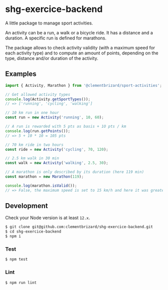 # shg-exercice-backend

A little package to manage sport activities.

An activity can be a run, a walk or a bicycle ride. It has a distance and a duration. A specific run is defined for marathons.

The package allows to check activity validity (with a maximum speed for each activity type) and to compute an amount of points, depending on the type, distance and/or duration of the activity.

## Examples
```js
import { Activity, Marathon } from '@clementbrizard/sport-activities';

// Get allowed activity types
console.log(Activity.getSportTypes());
// => ['running', 'cycling', 'walking']

// 10 km run in one hour
const run = new Activity('running', 10, 60);

// A run is rewarded with 5 pts as basis + 1O pts / km
console.log(run.getPoints());
// => 5 + 10 * 10 = 105 pts

// 70 km ride in two hours
const ride = new Activity('cycling', 70, 120);

// 2.5 km walk in 30 min
const walk = new Activity('walking', 2.5, 30);

// A marathon is only described by its duration (here 119 min)
const marathon = new Marathon(119);

console.log(marathon.isValid());
// => False, the maximum speed is set to 15 km/h and here it was greater than 22 km/h
```

## Development
Check your Node version is at least `12.x`.

```bash
$ git clone git@github.com:clementbrizard/shg-exercice-backend.git
$ cd shg-exercice-backend
$ npm i
```

### Test
```bash
$ npm test
```

### Lint
```bash
$ npm run lint
```
